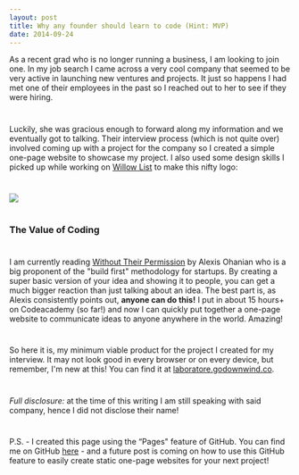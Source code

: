 ```yaml
---
layout: post
title: Why any founder should learn to code (Hint: MVP)
date: 2014-09-24
---
```

As a recent grad who is no longer running a business, I am looking to join one. In my job search I came across a very cool company that seemed to be very active in launching new ventures and projects. It just so happens I had met one of their employees in the past so I reached out to her to see if they were hiring.

# 

Luckily, she was gracious enough to forward along my information and we eventually got to talking. Their interview process (which is not quite over) involved coming up with a project for the company so I created a simple one-page website to showcase my project. I also used some design skills I picked up while working on [Willow List](http://godownwind.co/tag/willowlist) to make this nifty logo:

# 

![](http://postachio-images.s3-website-us-east-1.amazonaws.com/1c303cdec342ea88d68a771630c26be0.png)

# 

### The Value of Coding

# 

I am currently reading [Without Their Permission](http://www.amazon.com/gp/product/1455520020/ref=as_li_tl?ie=UTF8&camp=1789&creative=390957&creativeASIN=1455520020&linkCode=as2&tag=willis0d-20&linkId=4AUMJC6MB4F3OGYS) by Alexis Ohanian who is a big proponent of the "build first" methodology for startups. By creating a super basic version of your idea and showing it to people, you can get a much bigger reaction than just talking about an idea. The best part is, as Alexis consistently points out, **anyone can do this!** I put in about 15 hours+ on Codeacademy (so far!) and now I can quickly put together a one-page website to communicate ideas to anyone anywhere in the world. Amazing!

# 

So here it is, my minimum viable product for the project I created for my interview. It may not look good in every browser or on every device, but remember, I'm new at this! You can find it at [laboratore.godownwind.co](http://laboratore.godownwind.co).

# 

_Full disclosure:_ at the time of this writing I am still speaking with said company, hence I did not disclose their name!

# 

P.S. - I created this page using the “Pages" feature of GitHub. You can find me on GitHub [here](http://github.com/dseeman) - and a future post is coming on how to use this GitHub feature to easily create static one-page websites for your next project!

